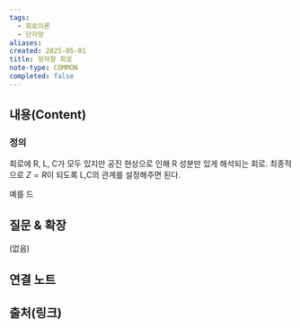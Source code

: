 ```yaml
---
tags:
  - 회로이론
  - 단자망
aliases: 
created: 2025-05-01
title: 정저항 회로
note-type: COMMON
completed: false
---
```


## 내용(Content)

### 정의

회로에 R, L, C가 모두 있지만 공진 현상으로 인해 R 성분만 있게 해석되는 회로. 최종적으로 $Z = R$이 되도록 L,C의 관계를 설정해주면 된다.

예를 드


## 질문 & 확장

(없음)

## 연결 노트

## 출처(링크)

